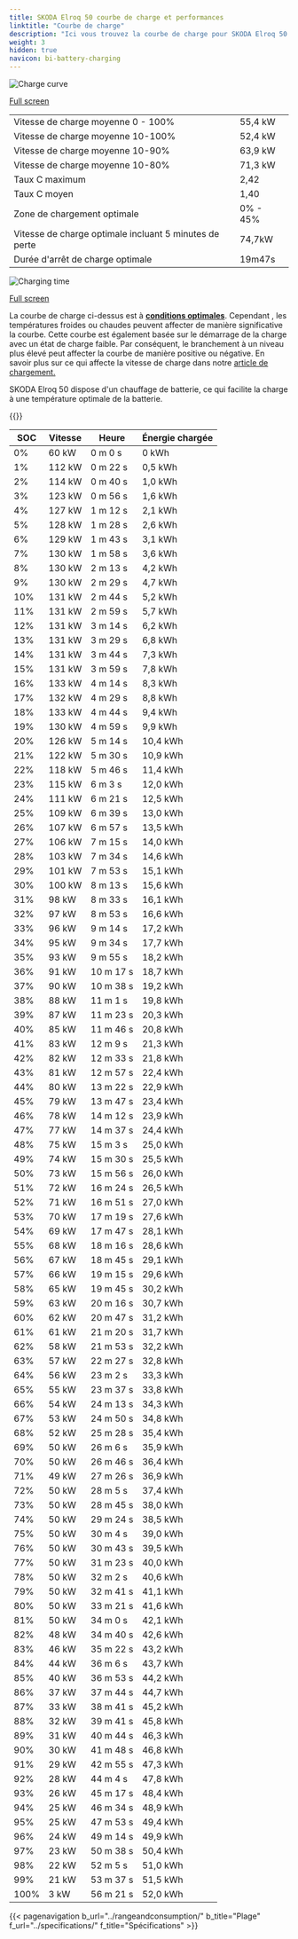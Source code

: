 ```yaml
---
title: SKODA Elroq 50 courbe de charge et performances
linktitle: "Courbe de charge"
description: "Ici vous trouvez la courbe de charge pour SKODA Elroq 50."
weight: 3
hidden: true
navicon: bi-battery-charging
---
```

<!-- markdownlint-disable MD033 -->
<img src="/images/models/skoda/elroq/elroq_50/chargingcurve.svg" alt="Charge curve" class="img-fluid">

[Full screen](/images/models/skoda/elroq/elroq_50/chargingcurve.svg)


<table class="table table-striped border">
<tbody>
<tr>
<td>Vitesse de charge moyenne 0 - 100%</td><td>55,4 kW</td>
</tr>
<tr>
<td>Vitesse de charge moyenne 10-100%</td><td>52,4 kW</td>
</tr>
<tr>
<td>Vitesse de charge moyenne 10-90%</td><td>63,9 kW</td>
</tr>
<tr>
<td>Vitesse de charge moyenne 10-80%</td><td>71,3 kW</td>
</tr>
<tr>
<td>Taux C maximum</td><td>2,42</td>
</tr>
<tr>
<td>Taux C moyen</td><td>1,40</td>
</tr>
<tr>
<td>Zone de chargement optimale</td><td>0% - 45%</td>
</tr>
<tr>
<td>Vitesse de charge optimale incluant 5 minutes de perte</td><td>74,7kW</td>
</tr>
<tr>
<td>Durée d'arrêt de charge optimale</td><td>19m47s</td>
</tr>
</tbody>
</table>
<img src="/images/models/skoda/elroq/elroq_50/chargingtime.svg" alt="Charging time" class="img-fluid">

[Full screen](/images/models/skoda/elroq/elroq_50/chargingtime.svg)


La courbe de charge ci-dessus est à **[conditions optimales](../../../../../technology/battery/charging/#temperature)**. Cependant , les températures froides ou chaudes peuvent affecter de manière significative la courbe. Cette courbe est également basée sur le démarrage de la charge avec un état de charge faible. Par conséquent, le branchement à un niveau plus élevé peut affecter la courbe de manière positive ou négative. En savoir plus sur ce qui affecte la vitesse de charge dans notre [article de chargement.](../../../../../technology/battery/charging/)


SKODA Elroq 50 dispose d'un chauffage de batterie, ce qui facilite la charge à une température optimale de la batterie.


{{<evkxdisplayaddarticle />}}
<table class="table table-striped border">
<thead>
<tr><th>SOC</th><th>Vitesse</th><th>Heure</th><th>Énergie chargée</th></tr>
</thead>
<tbody>
<tr>
<td>0%</td><td>60 kW</td><td> 0 m 0 s </td><td>0 kWh </td>
</tr>
<tr>
<td>1%</td><td>112 kW</td><td> 0 m 22 s </td><td>0,5 kWh </td>
</tr>
<tr>
<td>2%</td><td>114 kW</td><td> 0 m 40 s </td><td>1,0 kWh </td>
</tr>
<tr>
<td>3%</td><td>123 kW</td><td> 0 m 56 s </td><td>1,6 kWh </td>
</tr>
<tr>
<td>4%</td><td>127 kW</td><td> 1 m 12 s </td><td>2,1 kWh </td>
</tr>
<tr>
<td>5%</td><td>128 kW</td><td> 1 m 28 s </td><td>2,6 kWh </td>
</tr>
<tr>
<td>6%</td><td>129 kW</td><td> 1 m 43 s </td><td>3,1 kWh </td>
</tr>
<tr>
<td>7%</td><td>130 kW</td><td> 1 m 58 s </td><td>3,6 kWh </td>
</tr>
<tr>
<td>8%</td><td>130 kW</td><td> 2 m 13 s </td><td>4,2 kWh </td>
</tr>
<tr>
<td>9%</td><td>130 kW</td><td> 2 m 29 s </td><td>4,7 kWh </td>
</tr>
<tr>
<td>10%</td><td>131 kW</td><td> 2 m 44 s </td><td>5,2 kWh </td>
</tr>
<tr>
<td>11%</td><td>131 kW</td><td> 2 m 59 s </td><td>5,7 kWh </td>
</tr>
<tr>
<td>12%</td><td>131 kW</td><td> 3 m 14 s </td><td>6,2 kWh </td>
</tr>
<tr>
<td>13%</td><td>131 kW</td><td> 3 m 29 s </td><td>6,8 kWh </td>
</tr>
<tr>
<td>14%</td><td>131 kW</td><td> 3 m 44 s </td><td>7,3 kWh </td>
</tr>
<tr>
<td>15%</td><td>131 kW</td><td> 3 m 59 s </td><td>7,8 kWh </td>
</tr>
<tr>
<td>16%</td><td>133 kW</td><td> 4 m 14 s </td><td>8,3 kWh </td>
</tr>
<tr>
<td>17%</td><td>132 kW</td><td> 4 m 29 s </td><td>8,8 kWh </td>
</tr>
<tr>
<td>18%</td><td>133 kW</td><td> 4 m 44 s </td><td>9,4 kWh </td>
</tr>
<tr>
<td>19%</td><td>130 kW</td><td> 4 m 59 s </td><td>9,9 kWh </td>
</tr>
<tr>
<td>20%</td><td>126 kW</td><td> 5 m 14 s </td><td>10,4 kWh </td>
</tr>
<tr>
<td>21%</td><td>122 kW</td><td> 5 m 30 s </td><td>10,9 kWh </td>
</tr>
<tr>
<td>22%</td><td>118 kW</td><td> 5 m 46 s </td><td>11,4 kWh </td>
</tr>
<tr>
<td>23%</td><td>115 kW</td><td> 6 m 3 s </td><td>12,0 kWh </td>
</tr>
<tr>
<td>24%</td><td>111 kW</td><td> 6 m 21 s </td><td>12,5 kWh </td>
</tr>
<tr>
<td>25%</td><td>109 kW</td><td> 6 m 39 s </td><td>13,0 kWh </td>
</tr>
<tr>
<td>26%</td><td>107 kW</td><td> 6 m 57 s </td><td>13,5 kWh </td>
</tr>
<tr>
<td>27%</td><td>106 kW</td><td> 7 m 15 s </td><td>14,0 kWh </td>
</tr>
<tr>
<td>28%</td><td>103 kW</td><td> 7 m 34 s </td><td>14,6 kWh </td>
</tr>
<tr>
<td>29%</td><td>101 kW</td><td> 7 m 53 s </td><td>15,1 kWh </td>
</tr>
<tr>
<td>30%</td><td>100 kW</td><td> 8 m 13 s </td><td>15,6 kWh </td>
</tr>
<tr>
<td>31%</td><td>98 kW</td><td> 8 m 33 s </td><td>16,1 kWh </td>
</tr>
<tr>
<td>32%</td><td>97 kW</td><td> 8 m 53 s </td><td>16,6 kWh </td>
</tr>
<tr>
<td>33%</td><td>96 kW</td><td> 9 m 14 s </td><td>17,2 kWh </td>
</tr>
<tr>
<td>34%</td><td>95 kW</td><td> 9 m 34 s </td><td>17,7 kWh </td>
</tr>
<tr>
<td>35%</td><td>93 kW</td><td> 9 m 55 s </td><td>18,2 kWh </td>
</tr>
<tr>
<td>36%</td><td>91 kW</td><td> 10 m 17 s </td><td>18,7 kWh </td>
</tr>
<tr>
<td>37%</td><td>90 kW</td><td> 10 m 38 s </td><td>19,2 kWh </td>
</tr>
<tr>
<td>38%</td><td>88 kW</td><td> 11 m 1 s </td><td>19,8 kWh </td>
</tr>
<tr>
<td>39%</td><td>87 kW</td><td> 11 m 23 s </td><td>20,3 kWh </td>
</tr>
<tr>
<td>40%</td><td>85 kW</td><td> 11 m 46 s </td><td>20,8 kWh </td>
</tr>
<tr>
<td>41%</td><td>83 kW</td><td> 12 m 9 s </td><td>21,3 kWh </td>
</tr>
<tr>
<td>42%</td><td>82 kW</td><td> 12 m 33 s </td><td>21,8 kWh </td>
</tr>
<tr>
<td>43%</td><td>81 kW</td><td> 12 m 57 s </td><td>22,4 kWh </td>
</tr>
<tr>
<td>44%</td><td>80 kW</td><td> 13 m 22 s </td><td>22,9 kWh </td>
</tr>
<tr>
<td>45%</td><td>79 kW</td><td> 13 m 47 s </td><td>23,4 kWh </td>
</tr>
<tr>
<td>46%</td><td>78 kW</td><td> 14 m 12 s </td><td>23,9 kWh </td>
</tr>
<tr>
<td>47%</td><td>77 kW</td><td> 14 m 37 s </td><td>24,4 kWh </td>
</tr>
<tr>
<td>48%</td><td>75 kW</td><td> 15 m 3 s </td><td>25,0 kWh </td>
</tr>
<tr>
<td>49%</td><td>74 kW</td><td> 15 m 30 s </td><td>25,5 kWh </td>
</tr>
<tr>
<td>50%</td><td>73 kW</td><td> 15 m 56 s </td><td>26,0 kWh </td>
</tr>
<tr>
<td>51%</td><td>72 kW</td><td> 16 m 24 s </td><td>26,5 kWh </td>
</tr>
<tr>
<td>52%</td><td>71 kW</td><td> 16 m 51 s </td><td>27,0 kWh </td>
</tr>
<tr>
<td>53%</td><td>70 kW</td><td> 17 m 19 s </td><td>27,6 kWh </td>
</tr>
<tr>
<td>54%</td><td>69 kW</td><td> 17 m 47 s </td><td>28,1 kWh </td>
</tr>
<tr>
<td>55%</td><td>68 kW</td><td> 18 m 16 s </td><td>28,6 kWh </td>
</tr>
<tr>
<td>56%</td><td>67 kW</td><td> 18 m 45 s </td><td>29,1 kWh </td>
</tr>
<tr>
<td>57%</td><td>66 kW</td><td> 19 m 15 s </td><td>29,6 kWh </td>
</tr>
<tr>
<td>58%</td><td>65 kW</td><td> 19 m 45 s </td><td>30,2 kWh </td>
</tr>
<tr>
<td>59%</td><td>63 kW</td><td> 20 m 16 s </td><td>30,7 kWh </td>
</tr>
<tr>
<td>60%</td><td>62 kW</td><td> 20 m 47 s </td><td>31,2 kWh </td>
</tr>
<tr>
<td>61%</td><td>61 kW</td><td> 21 m 20 s </td><td>31,7 kWh </td>
</tr>
<tr>
<td>62%</td><td>58 kW</td><td> 21 m 53 s </td><td>32,2 kWh </td>
</tr>
<tr>
<td>63%</td><td>57 kW</td><td> 22 m 27 s </td><td>32,8 kWh </td>
</tr>
<tr>
<td>64%</td><td>56 kW</td><td> 23 m 2 s </td><td>33,3 kWh </td>
</tr>
<tr>
<td>65%</td><td>55 kW</td><td> 23 m 37 s </td><td>33,8 kWh </td>
</tr>
<tr>
<td>66%</td><td>54 kW</td><td> 24 m 13 s </td><td>34,3 kWh </td>
</tr>
<tr>
<td>67%</td><td>53 kW</td><td> 24 m 50 s </td><td>34,8 kWh </td>
</tr>
<tr>
<td>68%</td><td>52 kW</td><td> 25 m 28 s </td><td>35,4 kWh </td>
</tr>
<tr>
<td>69%</td><td>50 kW</td><td> 26 m 6 s </td><td>35,9 kWh </td>
</tr>
<tr>
<td>70%</td><td>50 kW</td><td> 26 m 46 s </td><td>36,4 kWh </td>
</tr>
<tr>
<td>71%</td><td>49 kW</td><td> 27 m 26 s </td><td>36,9 kWh </td>
</tr>
<tr>
<td>72%</td><td>50 kW</td><td> 28 m 5 s </td><td>37,4 kWh </td>
</tr>
<tr>
<td>73%</td><td>50 kW</td><td> 28 m 45 s </td><td>38,0 kWh </td>
</tr>
<tr>
<td>74%</td><td>50 kW</td><td> 29 m 24 s </td><td>38,5 kWh </td>
</tr>
<tr>
<td>75%</td><td>50 kW</td><td> 30 m 4 s </td><td>39,0 kWh </td>
</tr>
<tr>
<td>76%</td><td>50 kW</td><td> 30 m 43 s </td><td>39,5 kWh </td>
</tr>
<tr>
<td>77%</td><td>50 kW</td><td> 31 m 23 s </td><td>40,0 kWh </td>
</tr>
<tr>
<td>78%</td><td>50 kW</td><td> 32 m 2 s </td><td>40,6 kWh </td>
</tr>
<tr>
<td>79%</td><td>50 kW</td><td> 32 m 41 s </td><td>41,1 kWh </td>
</tr>
<tr>
<td>80%</td><td>50 kW</td><td> 33 m 21 s </td><td>41,6 kWh </td>
</tr>
<tr>
<td>81%</td><td>50 kW</td><td> 34 m 0 s </td><td>42,1 kWh </td>
</tr>
<tr>
<td>82%</td><td>48 kW</td><td> 34 m 40 s </td><td>42,6 kWh </td>
</tr>
<tr>
<td>83%</td><td>46 kW</td><td> 35 m 22 s </td><td>43,2 kWh </td>
</tr>
<tr>
<td>84%</td><td>44 kW</td><td> 36 m 6 s </td><td>43,7 kWh </td>
</tr>
<tr>
<td>85%</td><td>40 kW</td><td> 36 m 53 s </td><td>44,2 kWh </td>
</tr>
<tr>
<td>86%</td><td>37 kW</td><td> 37 m 44 s </td><td>44,7 kWh </td>
</tr>
<tr>
<td>87%</td><td>33 kW</td><td> 38 m 41 s </td><td>45,2 kWh </td>
</tr>
<tr>
<td>88%</td><td>32 kW</td><td> 39 m 41 s </td><td>45,8 kWh </td>
</tr>
<tr>
<td>89%</td><td>31 kW</td><td> 40 m 44 s </td><td>46,3 kWh </td>
</tr>
<tr>
<td>90%</td><td>30 kW</td><td> 41 m 48 s </td><td>46,8 kWh </td>
</tr>
<tr>
<td>91%</td><td>29 kW</td><td> 42 m 55 s </td><td>47,3 kWh </td>
</tr>
<tr>
<td>92%</td><td>28 kW</td><td> 44 m 4 s </td><td>47,8 kWh </td>
</tr>
<tr>
<td>93%</td><td>26 kW</td><td> 45 m 17 s </td><td>48,4 kWh </td>
</tr>
<tr>
<td>94%</td><td>25 kW</td><td> 46 m 34 s </td><td>48,9 kWh </td>
</tr>
<tr>
<td>95%</td><td>25 kW</td><td> 47 m 53 s </td><td>49,4 kWh </td>
</tr>
<tr>
<td>96%</td><td>24 kW</td><td> 49 m 14 s </td><td>49,9 kWh </td>
</tr>
<tr>
<td>97%</td><td>23 kW</td><td> 50 m 38 s </td><td>50,4 kWh </td>
</tr>
<tr>
<td>98%</td><td>22 kW</td><td> 52 m 5 s </td><td>51,0 kWh </td>
</tr>
<tr>
<td>99%</td><td>21 kW</td><td> 53 m 37 s </td><td>51,5 kWh </td>
</tr>
<tr>
<td>100%</td><td>3 kW</td><td> 56 m 21 s </td><td>52,0 kWh </td>
</tr>
</tbody>
</table>


{{< pagenavigation b_url="../rangeandconsumption/" b_title="Plage" f_url="../specifications/" f_title="Spécifications" >}}
